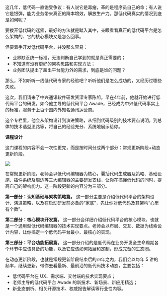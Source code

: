 这几年，低代码一直饱受争议：有人说它是毒瘤，革的是程序员自己的命；有人说它是银弹，能为业务带来真正的降本增效，解放生产力。那低代码真实的情况到底是如何呢？

要拨开低代码的迷雾，最好的方法就是踏入其中，亲眼看看真正的低代码平台是怎么架构的、它的核心模块又是怎么回事。

但要着手开发低代码平台，并没那么容易：

- 业界缺乏统一标准，无法判断自己学到的就是真正需要的；
- 不知道有没有更好的架构思路和实现方法；
- 业务团队提出了超出平台能力外的需求，到底是谁的问题？

那么，不如听听一线低代码专家的经验吧？听听他们是怎么成功的，又经历过哪些失败。

这次，我们请来了中兴通讯软件研发资深专家陈旭。早在4年前，他就开始进行低代码平台的研发。如今他主导的低代码平台 Awade，已经成为中兴低代码事实上的标准，服务于上百个国内外知名通讯运营商。

这个专栏里，他会从架构设计到演进策略，从细到代码级别的技术要点说明，到总体的技术选型思路等，将自己的经验充分、系统地展示给你。

**课程设计**

这门课程的内容不会一次性更完，而是按时间分成两个部分：常规更新阶段+动态更新阶段。

![](https://static001.geekbang.org/resource/image/c6/0c/c60125c4a73fd45987cc0240bcfddc0c.jpg)

在常规更新阶段，老师会以低代码编辑器为核心，囊括代码生成器及策略、基础设施、插件系统及周边等三大编辑器的主要研发支线，让你在搞懂低代码的同时，提高自己的架构能力。这一阶段更新的内容分为三部分。

**第一部分：认知基础与架构策略篇。** 这一部分主要是介绍低代码平台的架构设计、演进策略，以及在启动研发前必备的“家底”，先让你对低代码及其架构“心里有个数”。

**第二部分：核心模块开发篇。** 这一部分会详细介绍低代码平台的核心模块，也就是一个通用型低代码编辑器的技术实现要点。老师会以布局、交互、数据为线索设计内容，让你搞定一个低代码平台最小、最核心的实现。

**第三部分：平台功能拓展篇。** 这一部分介绍的是低代码在业务开发全生命周期各个环节中应该具备的功能，以及它应该如何拓展和定制，形成完备的生态圈。

在动态更新阶段，也就是常规更新阶段结束后的四年之内，我们会以每年 5 讲的频率，继续更新，带你去看最新、最前沿的低代码技术动态，主要包括：

- 低代码平台在 UX、需求端、交付端的技术实现要点；
- 老师主导的低代码平台 Awade 的新技术、新场景、新应用精选；
- 新业态剖析、相关开源技术、权威报告解读等行业性内容。